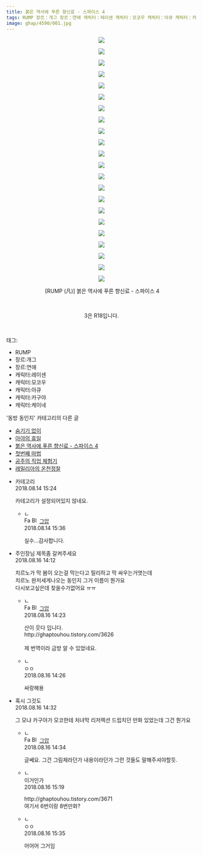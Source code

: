 ```yaml
---
title: 붉은 역사에 푸른 향신료 - 스파이스 4
tags: RUMP 장르：개그 장르：연애 캐릭터：레이센 캐릭터：모코우 캐릭터：아큐 캐릭터：카구야 캐릭터：케이네 凡 동방_동인지
image: ghap/4590/001.jpg
---
```

<div class="article">
<p style="text-align: center; clear: none; float: none;"><img src="{{ site.nasurl }}/ghap/4590/001.jpg"/></p>
<p style="text-align: center; clear: none; float: none;"><img src="{{ site.nasurl }}/ghap/4590/002.jpg"/></p>
<p style="text-align: center; clear: none; float: none;"><img src="{{ site.nasurl }}/ghap/4590/003.jpg"/></p>
<p style="text-align: center; clear: none; float: none;"><img src="{{ site.nasurl }}/ghap/4590/004.jpg"/></p>
<p style="text-align: center; clear: none; float: none;"><img src="{{ site.nasurl }}/ghap/4590/005.jpg"/></p>
<p style="text-align: center; clear: none; float: none;"><img src="{{ site.nasurl }}/ghap/4590/006.jpg"/></p>
<p style="text-align: center; clear: none; float: none;"><img src="{{ site.nasurl }}/ghap/4590/007.jpg"/></p>
<p style="text-align: center; clear: none; float: none;"><img src="{{ site.nasurl }}/ghap/4590/008.jpg"/></p>
<p style="text-align: center; clear: none; float: none;"><img src="{{ site.nasurl }}/ghap/4590/009.jpg"/></p>
<p style="text-align: center; clear: none; float: none;"><img src="{{ site.nasurl }}/ghap/4590/010.jpg"/></p>
<p style="text-align: center; clear: none; float: none;"><img src="{{ site.nasurl }}/ghap/4590/011.jpg"/></p>
<p style="text-align: center; clear: none; float: none;"><img src="{{ site.nasurl }}/ghap/4590/012.jpg"/></p>
<p style="text-align: center; clear: none; float: none;"><img src="{{ site.nasurl }}/ghap/4590/013.jpg"/></p>
<p style="text-align: center; clear: none; float: none;"><img src="{{ site.nasurl }}/ghap/4590/014.jpg"/></p>
<p style="text-align: center; clear: none; float: none;"><img src="{{ site.nasurl }}/ghap/4590/015.jpg"/></p>
<p style="text-align: center; clear: none; float: none;"><img src="{{ site.nasurl }}/ghap/4590/016.jpg"/></p>
<p style="text-align: center; clear: none; float: none;"><img src="{{ site.nasurl }}/ghap/4590/017.jpg"/></p>
<p style="text-align: center; clear: none; float: none;"><img src="{{ site.nasurl }}/ghap/4590/018.jpg"/></p>
<p style="text-align: center; clear: none; float: none;"><img src="{{ site.nasurl }}/ghap/4590/019.jpg"/></p>
<p style="text-align: center; clear: none; float: none;"><img src="{{ site.nasurl }}/ghap/4590/020.jpg"/></p>
<p style="text-align: center; clear: none; float: none;"><img src="{{ site.nasurl }}/ghap/4590/021.jpg"/></p>
<p style="text-align: center; clear: none; float: none;"><img src="{{ site.nasurl }}/ghap/4590/022.jpg"/></p>
<p style="text-align: center; clear: none; float: none;"> [RUMP (凡)] 붉은 역사에 푸른 향신료 - 스파이스 4</p>
<p style="text-align: center; clear: none; float: none;"><br/></p>
<p style="text-align: center; clear: none; float: none;">3은 R18입니다.</p>
<p><br/></p>
</div><div class="tagTrail">
<p>태그: </p>
<ul>
<li>RUMP</li>
<li>장르:개그</li>
<li>장르:연애</li>
<li>캐릭터:레이센</li>
<li>캐릭터:모코우</li>
<li>캐릭터:아큐</li>
<li>캐릭터:카구야</li>
<li>캐릭터:케이네</li>
</ul>
</div><div class="another">
<p>'동방 동인지' 카테고리의 다른 글</p>
<ul>
<li><a href="/2018-08-16-ghap_4593">숨기기 없이</a></li>
<li><a href="/2018-08-16-ghap_4591">아야의 휴일</a></li>
<li><a href="/2018-08-13-ghap_4590">붉은 역사에 푸른 향신료 - 스파이스 4</a></li>
<li><a href="/2018-08-13-ghap_4587">첫번째 마법</a></li>
<li><a href="/2018-08-13-ghap_4585">공주의 직업 체험기</a></li>
<li><a href="/2018-08-13-ghap_4584">레밀리아의 온천정찰</a></li>
</ul>
</div><div class="cb_module cb_fluid">
<div class="cb_wrt cb_profile">
<div class="comment">
<ul>
<li class="cb_thumb_off" id="comment15308253">
<div class="cb_comment_area">
<div class="cb_info_area">
<div class="cb_section">
<span class="cb_nick_name">카테고리</span>
</div>
<div class="cb_section">
<span class="cb_date">2018.08.14 15:24 </span>
</div>
</div>
<div class="cb_dsc_comment">
<p class="cb_dsc">
											카테고리가 설정되어있지 않네요.
										</p>
</div>
<ul>
<li class="cb_thumb_off" id="comment15308260">
<span class="cb_bu_subnode">ㄴ</span>
<div class="cb_comment_area">
<div class="cb_info_area">
<div class="cb_section">
<span class="cb_nick_name"><img alt="Favicon of https://ghaptouhou.tistory.com" height="16" onerror="this.onerror=null;this.parentNode.removeChild(this)" src="https://ghaptouhou.tistory.com/favicon.ico" width="16"/> <img alt="BlogIcon" height="16" onerror="this.parentNode.removeChild(this)" src="https://ghaptouhou.tistory.com/index.gif" width="16"/> <a href="https://ghaptouhou.tistory.com" onclick="return openLinkInNewWindow(this)"> 그압</a><span class="tistoryProfileLayerTrigger" onclick='TistoryProfile.show(event, this, {"title":"\uc800\uae30 \uc774\uac70 \ub098\uc911\uc5d0 \uc218\uc815 \uac00\ub2a5\ud558\ub098\uc694","url":"https:\/\/ghap.tistory.com","nickname":"\uadf8\uc555","items":[]}); return false;'></span></span>
</div>
<div class="cb_section">
<span class="cb_date">2018.08.14 15:36 </span>
</div>
</div>
<div class="cb_dsc_comment">
<p class="cb_dsc">
																실수...감사합니다.
															</p>
</div>
</div>
</li>
</ul>
</div></li>
<li class="cb_thumb_off" id="comment15310057">
<div class="cb_comment_area">
<div class="cb_info_area">
<div class="cb_section">
<span class="cb_nick_name">주인장님 제목좀 갈켜주세요</span>
</div>
<div class="cb_section">
<span class="cb_date">2018.08.16 14:12 </span>
</div>
</div>
<div class="cb_dsc_comment">
<p class="cb_dsc">
											치르노가 막 봄이 오는걸 막는다고 릴리하고 막 싸우는거엿는데<br/>
치르노 완저세게나오는 동인지 그거 이름이 뭔가요<br/>
다시보고싶은데 찾을수가없어요 ㅠㅠ
										</p>
</div>
<ul>
<li class="cb_thumb_off" id="comment15310065">
<span class="cb_bu_subnode">ㄴ</span>
<div class="cb_comment_area">
<div class="cb_info_area">
<div class="cb_section">
<span class="cb_nick_name"><img alt="Favicon of https://ghaptouhou.tistory.com" height="16" onerror="this.onerror=null;this.parentNode.removeChild(this)" src="https://ghaptouhou.tistory.com/favicon.ico" width="16"/> <img alt="BlogIcon" height="16" onerror="this.parentNode.removeChild(this)" src="https://ghaptouhou.tistory.com/index.gif" width="16"/> <a href="https://ghaptouhou.tistory.com" onclick="return openLinkInNewWindow(this)"> 그압</a><span class="tistoryProfileLayerTrigger" onclick='TistoryProfile.show(event, this, {"title":"\uc800\uae30 \uc774\uac70 \ub098\uc911\uc5d0 \uc218\uc815 \uac00\ub2a5\ud558\ub098\uc694","url":"https:\/\/ghap.tistory.com","nickname":"\uadf8\uc555","items":[]}); return false;'></span></span>
</div>
<div class="cb_section">
<span class="cb_date">2018.08.16 14:23 </span>
</div>
</div>
<div class="cb_dsc_comment">
<p class="cb_dsc">
																산이 웃다 입니다.<br/>
http://ghaptouhou.tistory.com/3626<br/>
<br/>
제 번역이라 금방 알 수 있었네요.
															</p>
</div>
</div>
</li>
<li class="cb_thumb_off" id="comment15310067">
<span class="cb_bu_subnode">ㄴ</span>
<div class="cb_comment_area">
<div class="cb_info_area">
<div class="cb_section">
<span class="cb_nick_name">ㅇㅇ</span>
</div>
<div class="cb_section">
<span class="cb_date">2018.08.16 14:26 </span>
</div>
</div>
<div class="cb_dsc_comment">
<p class="cb_dsc">
																싸랑해용
															</p>
</div>
</div>
</li>
</ul>
</div></li>
<li class="cb_thumb_off" id="comment15310073">
<div class="cb_comment_area">
<div class="cb_info_area">
<div class="cb_section">
<span class="cb_nick_name">혹시 그것도</span>
</div>
<div class="cb_section">
<span class="cb_date">2018.08.16 14:32 </span>
</div>
</div>
<div class="cb_dsc_comment">
<p class="cb_dsc">
											그 모냐 카구야가 모코한테 처녀막 리저렉션 드립치던 만화 있었는데 그건 뭔가요
										</p>
</div>
<ul>
<li class="cb_thumb_off" id="comment15310074">
<span class="cb_bu_subnode">ㄴ</span>
<div class="cb_comment_area">
<div class="cb_info_area">
<div class="cb_section">
<span class="cb_nick_name"><img alt="Favicon of https://ghaptouhou.tistory.com" height="16" onerror="this.onerror=null;this.parentNode.removeChild(this)" src="https://ghaptouhou.tistory.com/favicon.ico" width="16"/> <img alt="BlogIcon" height="16" onerror="this.parentNode.removeChild(this)" src="https://ghaptouhou.tistory.com/index.gif" width="16"/> <a href="https://ghaptouhou.tistory.com" onclick="return openLinkInNewWindow(this)"> 그압</a><span class="tistoryProfileLayerTrigger" onclick='TistoryProfile.show(event, this, {"title":"\uc800\uae30 \uc774\uac70 \ub098\uc911\uc5d0 \uc218\uc815 \uac00\ub2a5\ud558\ub098\uc694","url":"https:\/\/ghap.tistory.com","nickname":"\uadf8\uc555","items":[]}); return false;'></span></span>
</div>
<div class="cb_section">
<span class="cb_date">2018.08.16 14:34 </span>
</div>
</div>
<div class="cb_dsc_comment">
<p class="cb_dsc">
																글쎄요. 그건 그림체라던가 내용이라던가 그런 것들도 말해주셔야할듯.
															</p>
</div>
</div>
</li>
<li class="cb_thumb_off" id="comment15310096">
<span class="cb_bu_subnode">ㄴ</span>
<div class="cb_comment_area">
<div class="cb_info_area">
<div class="cb_section">
<span class="cb_nick_name">이거인가</span>
</div>
<div class="cb_section">
<span class="cb_date">2018.08.16 15:19 </span>
</div>
</div>
<div class="cb_dsc_comment">
<p class="cb_dsc">
																http://ghaptouhou.tistory.com/3671<br/>
 여기서 6번이랑 8번만화?
															</p>
</div>
</div>
</li>
<li class="cb_thumb_off" id="comment15310112">
<span class="cb_bu_subnode">ㄴ</span>
<div class="cb_comment_area">
<div class="cb_info_area">
<div class="cb_section">
<span class="cb_nick_name">ㅇㅇ</span>
</div>
<div class="cb_section">
<span class="cb_date">2018.08.16 15:35 </span>
</div>
</div>
<div class="cb_dsc_comment">
<p class="cb_dsc">
																어어어 그거임
															</p>
</div>
</div>
</li>
</ul>
</div></li>
</ul>
</div>
</div><!-- commentList close -->
</div>